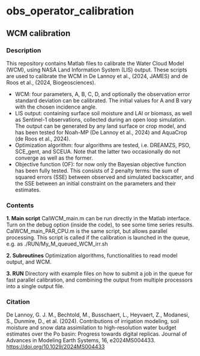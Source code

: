 # obs_operator_calibration

## WCM calibration

### Description 

This repository contains Matlab files to calibrate the Water Cloud Model (WCM), using NASA Land Information System (LIS) output. These scripts are used to calibrate the WCM in De Lannoy et al., (2024, JAMES) and de Roos et al., (2024, Biogeosciences). 

- WCM: four parameters, A, B, C, D, and optionally the observation error standard deviation can be calibrated. The initial values for A and B vary with the chosen incidence angle.
- LIS output: containing surface soil moisture and LAI or biomass, as well as Sentinel-1 observations, collected during an open loop simulation. The output can be generated by any land surface or crop model, and has been tested for Noah-MP (De Lannoy et al., 2024) and AquaCrop (de Roos et al., 2024). 
- Optimization algorithm: four algorithms are tested, i.e. DREAMZS, PSO, SCE_gent, and SCEUA. Note that the latter two occasionally do not converge as well as the former.
- Objective function (OF): for now only the Bayesian objective function has been fully tested. This consists of 2 penalty terms: the sum of squared errors (SSE) between observed and simulated backscatter, and the SSE between an initial constraint on the parameters and their estimates.

### Contents

**1. Main script**
CalWCM_main.m can be run directly in the Matlab interface. Turn on the debug option (inside the code), to see some time series results.
CalWCM_main_PAR_CPU.m is the same script, but allows parallel processing. This script is called if the calibration is launched in the queue, e.g. as ./RUN/My_M_queued_WCM_irr.sh 

**2. Subroutines**
Optimization algorithms, functionalities to read model output, and WCM.

**3. RUN**
Directory with example files on how to submit a job in the queue for fast parallel calibration, and combining the output from multiple processors into a single output file.

### Citation

De Lannoy, G. J. M., Bechtold, M., Busschaert, L., Heyvaert, Z., Modanesi, S., Dunmire, D., et al. (2024). Contributions of irrigation modeling, soil moisture and snow data assimilation to high-resolution water budget estimates over the Po basin: Progress towards digital replicas. Journal of Advances in Modeling Earth Systems, 16, e2024MS004433. https://doi.org/10.1029/2024MS004433 
